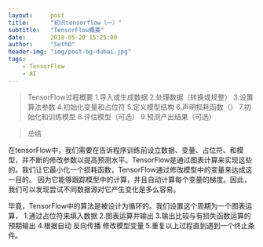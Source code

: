 ```yaml
---
layout:     post
title:      "初识tensorflow（一）"
subtitle:   "TensorFlow概要"
date:       2018-05-20 15:25:00
author:     "SethD"
header-img: "img/post-bg-dubai.jpg"
tags:
    - TensorFlow
    - AI
---
```


> TensorFlow过程概要
1.导入或生成数据
2.处理数据（转换或规整）
3.设置算法参数
4.初始化变量和占位符
5.定义模型结构
6.声明损耗函数（）
7.初始化和训练模型
8.评估模型（可选）
9.预测产出结果（可选）

> 总结

在tensorFlow中，我们需要在告诉程序训练前设立数据、变量、占位符、和模型，并不断的修改参数以提高预测水平。TensorFlow是通过图表计算来实现这些的。我们让它最小化一个损耗函数，TensorFlow通过修改模型中的变量来达成这一目的。
因为它能够跟踪模型中的计算，并且自动计算每个变量的梯度。因此，我们可以发现尝试不同数据源对它产生变化是多么容易。

毕竟，TensorFlow中的算法是被设计为循环的。我们设置这个周期为一个图表运算，
1.通过占位符来填入数据
2.图表运算并输出
3.输出比较与有损失函数运算的预期输出
4.根据自动 反向传播 修改模型变量
5.重复以上过程直到遇到一个终止条件。